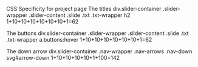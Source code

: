 CSS Specificity for project page
The titles
div.slider-container .slider-wrapper .slider-content .slide .txt .txt-wrapper h2 1+10+10+10+10+10+10+1=62

The buttons
div.slider-container .slider-wrapper .slider-content .slide .txt .txt-wrapper a.buttons:hover 1+10+10+10+10+10+10+1=62

The down arrow
div.slider-container .nav-wrapper .nav-arrows .nav-down svg#arrow-down 1+10+10+10+10+1+100=142